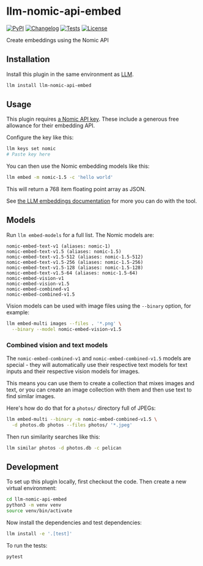 # llm-nomic-api-embed

[![PyPI](https://img.shields.io/pypi/v/llm-nomic-api-embed.svg)](https://pypi.org/project/llm-nomic-api-embed/)
[![Changelog](https://img.shields.io/github/v/release/simonw/llm-nomic-api-embed?include_prereleases&label=changelog)](https://github.com/simonw/llm-nomic-api-embed/releases)
[![Tests](https://github.com/simonw/llm-nomic-api-embed/actions/workflows/test.yml/badge.svg)](https://github.com/simonw/llm-nomic-api-embed/actions/workflows/test.yml)
[![License](https://img.shields.io/badge/license-Apache%202.0-blue.svg)](https://github.com/simonw/llm-nomic-api-embed/blob/main/LICENSE)

Create embeddings using the Nomic API

## Installation

Install this plugin in the same environment as [LLM](https://llm.datasette.io/).
```bash
llm install llm-nomic-api-embed
```
## Usage

This plugin requires [a Nomic API key](https://atlas.nomic.ai/). These include a generous free allowance for their embedding API.

Configure the key like this:
```bash
llm keys set nomic
# Paste key here
```
You can then use the Nomic embedding models like this:
```bash
llm embed -m nomic-1.5 -c 'hello world'
```
This will return a 768 item floating point array as JSON.

See [the LLM embeddings documentation](https://llm.datasette.io/en/stable/embeddings/index.html) for more you can do with the tool.

## Models

Run `llm embed-models` for a full list. The Nomic models are:

```
nomic-embed-text-v1 (aliases: nomic-1)
nomic-embed-text-v1.5 (aliases: nomic-1.5)
nomic-embed-text-v1.5-512 (aliases: nomic-1.5-512)
nomic-embed-text-v1.5-256 (aliases: nomic-1.5-256)
nomic-embed-text-v1.5-128 (aliases: nomic-1.5-128)
nomic-embed-text-v1.5-64 (aliases: nomic-1.5-64)
nomic-embed-vision-v1
nomic-embed-vision-v1.5
nomic-embed-combined-v1
nomic-embed-combined-v1.5
```
Vision models can be used with image files using the `--binary` option, for example:

```bash
llm embed-multi images --files . '*.png' \
  --binary --model nomic-embed-vision-v1.5
```

### Combined vision and text models

The `nomic-embed-combined-v1` and `nomic-embed-combined-v1.5` models are special - they will automatically use their respective text models for text inputs and their respective vision models for images.

This means you can use them to create a collection that mixes images and text, or you can create an image collection with them and then use text to find similar images.

Here's how do do that for a `photos/` directory full of JPEGs:

```bash
llm embed-multi --binary -m nomic-embed-combined-v1.5 \
  -d photos.db photos --files photos/ '*.jpeg'
```
Then run similarity searches like this:
```bash
llm similar photos -d photos.db -c pelican
```

## Development

To set up this plugin locally, first checkout the code. Then create a new virtual environment:
```bash
cd llm-nomic-api-embed
python3 -m venv venv
source venv/bin/activate
```
Now install the dependencies and test dependencies:
```bash
llm install -e '.[test]'
```
To run the tests:
```bash
pytest
```
